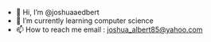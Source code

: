 - 👋 Hi, I’m @joshuaaedbert
- 🌱 I’m currently learning computer science
- 📫 How to reach me
   email : joshua_albert85@yahoo.com

<!---
joshuaaedbert/joshuaaedbert is a ✨ special ✨ repository because its `README.md` (this file) appears on your GitHub profile.
You can click the Preview link to take a look at your changes.
--->
